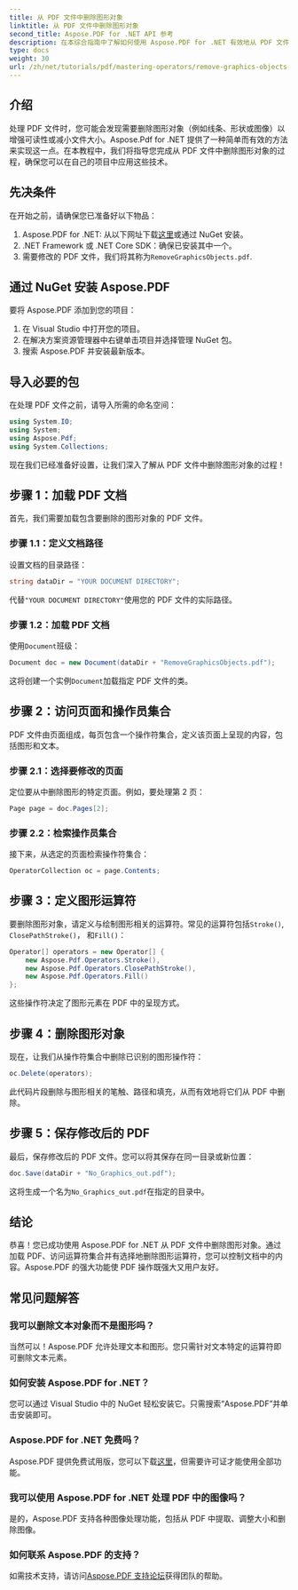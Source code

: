 ```yaml
---
title: 从 PDF 文件中删除图形对象
linktitle: 从 PDF 文件中删除图形对象
second_title: Aspose.PDF for .NET API 参考
description: 在本综合指南中了解如何使用 Aspose.PDF for .NET 有效地从 PDF 文件中删除不需要的图形对象。无论您是想增强文档的可读性还是减小文件大小。
type: docs
weight: 30
url: /zh/net/tutorials/pdf/mastering-operators/remove-graphics-objects-from-pdf-file/
---
```

## 介绍

处理 PDF 文件时，您可能会发现需要删除图形对象（例如线条、形状或图像）以增强可读性或减小文件大小。Aspose.Pdf for .NET 提供了一种简单而有效的方法来实现这一点。在本教程中，我们将指导您完成从 PDF 文件中删除图形对象的过程，确保您可以在自己的项目中应用这些技术。

## 先决条件

在开始之前，请确保您已准备好以下物品：

1.  Aspose.PDF for .NET: 从以下网址下载[这里](https://releases.aspose.com/pdf/net/)或通过 NuGet 安装。
2. .NET Framework 或 .NET Core SDK：确保已安装其中一个。
3. 需要修改的 PDF 文件，我们将其称为`RemoveGraphicsObjects.pdf`.

## 通过 NuGet 安装 Aspose.PDF

要将 Aspose.PDF 添加到您的项目：

1. 在 Visual Studio 中打开您的项目。
2. 在解决方案资源管理器中右键单击项目并选择管理 NuGet 包。
3. 搜索 Aspose.PDF 并安装最新版本。

## 导入必要的包

在处理 PDF 文件之前，请导入所需的命名空间：

```csharp
using System.IO;
using System;
using Aspose.Pdf;
using System.Collections;
```

现在我们已经准备好设置，让我们深入了解从 PDF 文件中删除图形对象的过程！

## 步骤 1：加载 PDF 文档

首先，我们需要加载包含要删除的图形对象的 PDF 文件。

### 步骤 1.1：定义文档路径

设置文档的目录路径：

```csharp
string dataDir = "YOUR DOCUMENT DIRECTORY";
```

代替`"YOUR DOCUMENT DIRECTORY"`使用您的 PDF 文件的实际路径。

### 步骤 1.2：加载 PDF 文档

使用`Document`班级：

```csharp
Document doc = new Document(dataDir + "RemoveGraphicsObjects.pdf");
```

这将创建一个实例`Document`加载指定 PDF 文件的类。

## 步骤 2：访问页面和操作员集合

PDF 文件由页面组成，每页包含一个操作符集合，定义该页面上呈现的内容，包括图形和文本。

### 步骤 2.1：选择要修改的页面

定位要从中删除图形的特定页面。例如，要处理第 2 页：

```csharp
Page page = doc.Pages[2];
```

### 步骤 2.2：检索操作员集合

接下来，从选定的页面检索操作符集合：

```csharp
OperatorCollection oc = page.Contents;
```

## 步骤 3：定义图形运算符

要删除图形对象，请定义与绘制图形相关的运算符。常见的运算符包括`Stroke()`, `ClosePathStroke()`， 和`Fill()`：

```csharp
Operator[] operators = new Operator[] {
    new Aspose.Pdf.Operators.Stroke(),
    new Aspose.Pdf.Operators.ClosePathStroke(),
    new Aspose.Pdf.Operators.Fill()
};
```

这些操作符决定了图形元素在 PDF 中的呈现方式。

## 步骤 4：删除图形对象

现在，让我们从操作符集合中删除已识别的图形操作符：

```csharp
oc.Delete(operators);
```

此代码片段删除与图形相关的笔触、路径和填充，从而有效地将它们从 PDF 中删除。

## 步骤 5：保存修改后的 PDF

最后，保存修改后的 PDF 文件。您可以将其保存在同一目录或新位置：

```csharp
doc.Save(dataDir + "No_Graphics_out.pdf");
```

这将生成一个名为`No_Graphics_out.pdf`在指定的目录中。

## 结论

恭喜！您已成功使用 Aspose.PDF for .NET 从 PDF 文件中删除图形对象。通过加载 PDF、访问运算符集合并有选择地删除图形运算符，您可以控制文档中的内容。Aspose.PDF 的强大功能使 PDF 操作既强大又用户友好。

## 常见问题解答

### 我可以删除文本对象而不是图形吗？

当然可以！Aspose.PDF 允许处理文本和图形。您只需针对文本特定的运算符即可删除文本元素。

### 如何安装 Aspose.PDF for .NET？

您可以通过 Visual Studio 中的 NuGet 轻松安装它。只需搜索“Aspose.PDF”并单击安装即可。

### Aspose.PDF for .NET 免费吗？

 Aspose.PDF 提供免费试用版，您可以下载[这里](https://releases.aspose.com/)，但需要许可证才能使用全部功能。

### 我可以使用 Aspose.PDF for .NET 处理 PDF 中的图像吗？

是的，Aspose.PDF 支持各种图像处理功能，包括从 PDF 中提取、调整大小和删除图像。

### 如何联系 Aspose.PDF 的支持？

如需技术支持，请访问[Aspose.PDF 支持论坛](https://forum.aspose.com/c/pdf/10)获得团队的帮助。